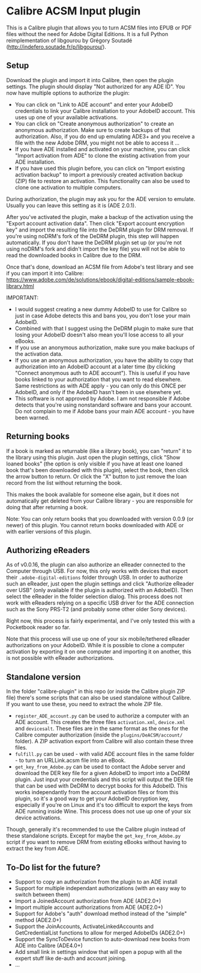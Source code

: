# Calibre ACSM Input plugin

This is a Calibre plugin that allows you to turn ACSM files into EPUB or PDF files without the need for Adobe Digital Editions. 
It is a full Python reimplementation of libgourou by Grégory Soutadé (http://indefero.soutade.fr/p/libgourou/).

## Setup

Download the plugin and import it into Calibre, then open the plugin settings. The plugin should display "Not authorized for any ADE ID". You now have multiple options to authorize the plugin: 

- You can click on "Link to ADE account" and enter your AdobeID credentials to link your Calibre installation to your AdobeID account. This uses up one of your available activations. 
- You can click on "Create anonymous authorization" to create an anonymous authorization. Make sure to create backups of that authorization. Also, if you do end up emulating ADE3+ and you receive a file with the new Adobe DRM, you might not be able to access it ...
- If you have ADE installed and activated on your machine, you can click "Import activation from ADE" to clone the existing activation from your ADE installation. 
- If you have used this plugin before, you can click on "Import existing activation backup" to import a previously created activation backup (ZIP) file to restore an activation. This functionality can also be used to clone one activation to multiple computers. 

During authorization, the plugin may ask you for the ADE version to emulate. Usually you can leave this setting as it is (ADE 2.0.1).

After you've activated the plugin, make a backup of the activation using the "Export account activation data". Then click "Export account encryption key" and import the resulting file into the DeDRM plugin for DRM removal. If you're using noDRM's fork of the DeDRM plugin, this step will happen automatically. If you don't have the DeDRM plugin set up (or you're not using noDRM's fork and didn't import the key file) you will not be able to read the downloaded books in Calibre due to the DRM.

Once that's done, download an ACSM file from Adobe's test library and see if you can import it into Calibre: https://www.adobe.com/de/solutions/ebook/digital-editions/sample-ebook-library.html 

IMPORTANT: 

- I would suggest creating a new dummy AdobeID to use for Calibre so just in case Adobe detects this and bans you, you don't lose your main AdobeID. 
- Combined with that I suggest using the DeDRM plugin to make sure that losing your AdobeID doesn't also mean you'll lose access to all your eBooks. 
- If you use an anonymous authorization, make sure you make backups of the activation data. 
- If you use an anonymous authorization, you have the ability to copy that authorization into an AdobeID account at a later time (by clicking "Connect anonymous auth to ADE account"). This is useful if you have books linked to your authorization that you want to read elsewhere. Same restrictions as with ADE apply - you can only do this ONCE per AdobeID, and only if the AdobeID hasn't been in use elsewhere yet.
- This software is not approved by Adobe. I am not responsible if Adobe detects that you're using nonstandard software and bans your account. Do not complain to me if Adobe bans your main ADE account - you have been warned. 

## Returning books

If a book is marked as returnable (like a library book), you can "return" it to the library using this plugin. 
Just open the plugin settings, click "Show loaned books" (the option is only visible if you have at least one loaned book that's been downloaded with this plugin), select the book, then click the arrow button to return. Or click the "X" button to just remove the loan record from the list without returning the book.

This makes the book available for someone else again, but it does not automatically get deleted from your Calibre library - you are responsible for doing that after returning a book.

Note: You can only return books that you downloaded with version 0.0.9 (or newer) of this plugin. You cannot return books downloaded with ADE or with earlier versions of this plugin.

## Authorizing eReaders

As of v0.0.16, the plugin can also authorize an eReader connected to the Computer through USB. For now, this only works with devices that export their `.adobe-digital-editions` folder through USB. In order to authorize such an eReader, just open the plugin settings and click "Authorize eReader over USB" (only available if the plugin is authorized with an AdobeID). Then select the eReader in the folder selection dialog. This process does not work with eReaders relying on a specific USB driver for the ADE connection such as the Sony PRS-T2 (and probably some other older Sony devices). 

Right now, this process is fairly experimental, and I've only tested this with a Pocketbook reader so far.

Note that this process will use up one of your six mobile/tethered eReader authorizations on your AdobeID. While it is possible to clone a computer activation by exporting it on one computer and importing it on another, this is not possible with eReader authorizations. 

## Standalone version

In the folder "calibre-plugin" in this repo (or inside the Calibre plugin ZIP file) there's some scripts that can also be used standalone without Calibre. If you want to use these, you need to extract the whole ZIP file. 

- `register_ADE_account.py` can be used to authorize a computer with an ADE account. This creates the three files `activation.xml`, `device.xml` and `devicesalt`. These files are in the same format as the ones for the Calibre computer authorization (inside the `plugins/DeACSM/account/` folder). A ZIP activation export from Calibre will also contain these three files.
- `fulfill.py` can be used - with valid ADE account files in the same folder - to turn an URLLink.acsm file into an eBook. 
- `get_key_from_Adobe.py` can be used to contact the Adobe server and download the DER key file for a given AdobeID to import into a DeDRM plugin. Just input your credentials and this script will output the DER file that can be used with DeDRM to decrypt books for this AdobeID. This works independantly from the account activation files or from this plugin, so it's a good way to get your AdobeID decryption key, especially if you're on Linux and it's too difficult to export the keys from ADE running inside Wine. This process does not use up one of your six device activations.

Though, generally it's recommended to use the Calibre plugin instead of these standalone scripts. Except for maybe the `get_key_from_Adobe.py` script if you want to remove DRM from existing eBooks without having to extract the key from ADE.

## To-Do list for the future?

- Support to copy an authorization from the plugin to an ADE install
- Support for multiple independant authorizations (with an easy way to switch between them)
- Import a JoinedAccount authorization from ADE (ADE2.0+)
- Import multiple account authorizations from ADE (ADE2.0+)
- Support for Adobe's "auth" download method instead of the "simple" method (ADE2.0+)
- Support the JoinAccounts, ActivateLinkedAccounts and GetCredentialList functions to allow for merged AdobeIDs (ADE2.0+)
- Support the SyncToDevice function to auto-download new books from ADE into Calibre (ADE4.0+)
- Add small link in settings window that will open a popup with all the expert stuff like de-auth and account joining.
- ...

